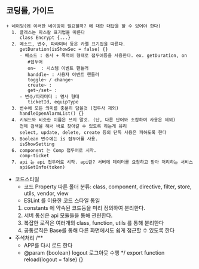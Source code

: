 ## 코딩룰, 가이드
	+ 네이밍(왜 이러한 네이밍이 필요할까? 에 대한 대답을 할 수 있어야 한다)
      1. 클래스는 파스칼 표기법을 따른다
         class Encrypt {...}
      2. 메소드, 변수, 파라미터 등은 카멜 표기법을 따른다.
         getDuration(isShowSec = false) {}
         - 메소드 : 동사 + 목적어 형태로 접두어등을 사용한다. ex. getDuration, on
            #접두어
            on~  : 시스템 이벤트 핸들러
            handdle~ : 사용자 이벤트 핸들러
            toggle~ / change~
            create~ :
            get~/set~ : 
         - 변수/파라미터 : 명사 형태
            ticketId, equipType
      3. 변수에 모든 의미를 충분히 담을것 (접두사 제외)
         handleOpenAlarmList() {}
      4. 키워드와 비슷한 이름은 쓰지 말것. (단, 다른 단어와 조합하여 사용은 제외)
         전체 검색을 해서 바로 찾아갈 수 있도록 하는게 유리
         select, update, delete, create 등의 단독 사용은 피하도록 한다
      5. Boolean 변수에는 is 접두어를 사용.
         isShowSetting
      6. component 는 Comp 접두어로 시작. 
         comp-ticket
      7. api 는 api 접두어로 시작. api란? 서버에 데이터를 요청하고 받아 처리하는 서비스
         apiGetInfo(token)
   + 코드스타일
      - 코드 Property 따른 폴더 분류: class, component, directive, filter, store, utils, vendor, view
      - ESLint 를 이용한 코드 스타일 통일
      1. constants 에 약속된 코드등을 미리 정의하여 분리한다.
      2. 서버 통신은 api 모듈들을 통해 관린한다.
      3. 복잡한 로직은 여러개의 class, function, utils 를 통해 분리한다
      4. 공통로직은 Base를 통해 다른 화면에서도 쉽게 접근할 수 있도록 한다
   + 주석처리
      /**
       * APP를 다시 로드 한다
       * @param  {boolean} logout 로그아웃 수행
       */
      export function reload(logout = false) {}